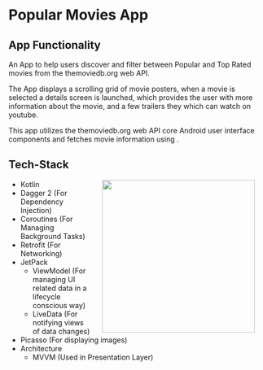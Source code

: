 # Popular Movies App

## App Functionality

An App to help users discover and filter between Popular and Top Rated movies from the themoviedb.org web API. 

The App displays a scrolling grid of movie posters, when a movie is selected a details screen is launched, which provides the user with more information about the movie, and a few trailers they which can watch on youtube.

This app utilizes the themoviedb.org web API core Android user interface components and fetches movie information using .

## Tech-Stack
<img src="https://media.giphy.com/media/nMuCPHmkBhoYOU6pQs/giphy.gif" width="300" align="right" hspace="20">

- Kotlin
- Dagger 2 (For Dependency Injection)
- Coroutines (For Managing Background Tasks)
- Retrofit (For Networking)
- JetPack
    - ViewModel (For managing UI related data in a lifecycle conscious way)
    - LiveData (For notifying views of data changes)
- Picasso (For displaying images)
- Architecture
    - MVVM (Used in Presentation Layer)
